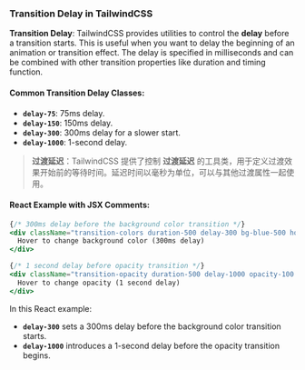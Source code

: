 ### Transition Delay in TailwindCSS

**Transition Delay**: TailwindCSS provides utilities to control the **delay** before a transition starts. This is useful when you want to delay the beginning of an animation or transition effect. The delay is specified in milliseconds and can be combined with other transition properties like duration and timing function.

#### Common Transition Delay Classes:
- **`delay-75`**: 75ms delay.
- **`delay-150`**: 150ms delay.
- **`delay-300`**: 300ms delay for a slower start.
- **`delay-1000`**: 1-second delay.

> **过渡延迟**：TailwindCSS 提供了控制 **过渡延迟** 的工具类，用于定义过渡效果开始前的等待时间。延迟时间以毫秒为单位，可以与其他过渡属性一起使用。

#### React Example with JSX Comments:

```jsx
{/* 300ms delay before the background color transition */}
<div className="transition-colors duration-500 delay-300 bg-blue-500 hover:bg-red-500 p-4 text-white">
  Hover to change background color (300ms delay)
</div>

{/* 1 second delay before opacity transition */}
<div className="transition-opacity duration-500 delay-1000 opacity-100 hover:opacity-50 p-4 bg-green-500 text-white">
  Hover to change opacity (1 second delay)
</div>
```

In this React example:
- **`delay-300`** sets a 300ms delay before the background color transition starts.
- **`delay-1000`** introduces a 1-second delay before the opacity transition begins.